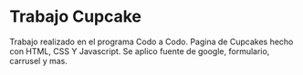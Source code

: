 # Trabajo Cupcake
Trabajo realizado en el programa Codo a Codo. Pagina de Cupcakes hecho con HTML, CSS Y Javascript.
Se aplico fuente de google, formulario, carrusel y mas.
